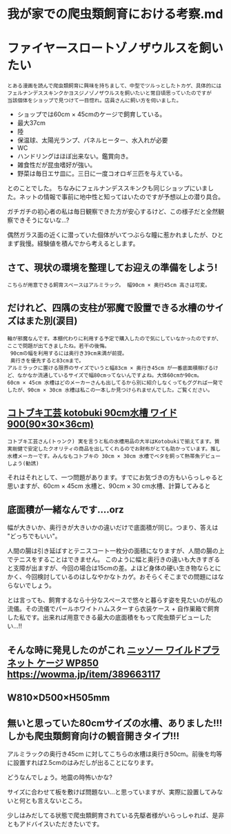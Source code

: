 # 我が家での爬虫類飼育における考察.md

# ファイヤースロートゾノザウルスを飼いたい
    とある漫画を読んで爬虫類飼育に興味を持ちまして、中型でツルっとしたトカゲ、具体的にはフェルナンデススキンクかヨスジノゾノザウルスを飼いたいと常日頃思っていたのですが
    当該個体をショップで見つけて一目惚れ。店員さんに飼い方を伺いました。
* ショップでは60cm × 45cmのケージで飼育している。
* 最大37cm
* 陸
* 保温球、太陽光ランプ、パネルヒーター、水入れが必要
* WC
* ハンドリングはほぼ出来ない。鑑賞向き。
* 雑食性だが昆虫嗜好が強い。
* 野菜は毎日エサ皿に。三日に一度コオロギ三匹を与えている。
    
とのことでした。
ちなみにフェルナンデススキンクも同じショップにいました。ネットの情報で事前に地中性と知ってはいたのですが予想以上の潜り具合。

ガチガチの初心者の私は毎日観察できた方が安心するけど、この様子だと全然観察できそうにないな...?

 偶然ガラス面の近くに潜っていた個体がいてつぶらな瞳に惹かれましたが、ひとまず我慢。経験値を積んでから考えるとします。

## さて、現状の環境を整理してお迎えの準備をしよう!
    こちらが用意できる飼育スペースはアルミラック。 幅90cm × 奥行45cm 高さは可変。 
## だけれど、四隅の支柱が邪魔で設置できる水槽のサイズはまた別(涙目)
    軸が邪魔なんです。本棚代わりに利用する予定で購入したので気にしていなかったのですが、ここで問題が出てきましたね。若干の後悔。
     90cmの幅を利用するには奥行き39cm未満が前提。
     奥行きを優先すると83cmまで。
    アルミラックに置ける限界のサイズでいうと幅83cm × 奥行き45cm が一番底面積稼げるけど、なかなか流通しているサイズで幅80cmってないんですよね。大体60cmか90cm。
    60cm × 45cm 水槽はどのメーカーさんも出してるから別に紹介しなくってもググれば一発でしたが、90cm × 30cm 水槽は私この一本しか見つけられませんでした。ご覧ください。 
## [コトブキ工芸 kotobuki 90cm水槽 ワイド900(90×30×36cm)](https://www.kotobuki-kogei.co.jp/product/?cid=152)

    コトブキ工芸さん(トゥンク) 実を言うと私の水槽用品の大半はKotobukiで揃えてます。質実剛健で安定したクオリティの商品を出してくれるのでお財布がとても助かっています。推し水槽メーカーです。みんなもコトブキの 30cm × 30cm 水槽でベタを飼って熱帯魚デビューしよう(勧誘)

それはそれとして、一つ問題があります。すでにお気づきの方もいらっしゃると思いますが、60cm × 45cm 水槽と、90cm × 30 cm水槽、計算してみると
## 底面積が一緒なんです....orz

幅が大きいか、奥行きが大きいかの違いだけで底面積が同じ。つまり、答えは "どっちでもいい"。

人間の腸は引き延ばすとテニスコート一枚分の面積になりますが、人間の腸の上でテニスをすることはできません。
このように幅と奥行きの違いも大きすぎると支障が出ますが、今回の場合は15cmの差。よほど身体の硬い生き物ならとにかく、今回検討しているのはしなやかなトカゲ。おそらくそこまでの問題にはならないでしょう。

とは言っても、飼育するなら十分なスペースで悠々と暮らす姿を見たいのが私の流儀。その流儀でパールホワイトハムスターすら衣装ケース + 自作巣箱で飼育した私です。出来れば用意できる最大の底面積をもって爬虫類デビューしたい...!!
 ## そんな時に発見したのがこれ [ ニッソー ワイルドプラネット ケージ WP850 ](https://wowma.jp/item/389663117) https://wowma.jp/item/389663117

## W810×D500×H505mm 
## 無いと思っていた80cmサイズの水槽、ありました!!!しかも爬虫類飼育向けの観音開きタイプ!!!

アルミラックの奥行き45cm に対してこちらの水槽は奥行き50cm。前後を均等に設置すれば2.5cmのはみだしが出ることになります。

どうなんでしょう。地震の時怖いかな?

サイズに合わせて板を敷けば問題ない...と思っていますが、実際に設置してみないと何とも言えないところ。

少しはみだしてる状態で爬虫類飼育されている先駆者様がいらっしゃれば、是非ともアドバイスいただきたいです。